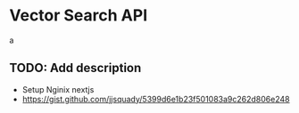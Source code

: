 # Vector Search API

a

## TODO: Add description

- Setup Nginix nextjs
- https://gist.github.com/jjsquady/5399d6e1b23f501083a9c262d806e248
